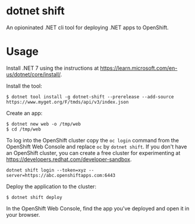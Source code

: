 # dotnet shift

An opioninated .NET cli tool for deploying .NET apps to OpenShift.

# Usage

Install .NET 7 using the instructions at https://learn.microsoft.com/en-us/dotnet/core/install/.

Install the tool:

```
$ dotnet tool install -g dotnet-shift --prerelease --add-source https://www.myget.org/F/tmds/api/v3/index.json
```

Create an app:
```
$ dotnet new web -o /tmp/web
$ cd /tmp/web
```

To log into the OpenShift cluster copy the `oc login` command from the OpenShift Web Console and replace `oc` by `dotnet shift`. If you don't have an OpenShift cluster, you can create a free cluster for experimenting at https://developers.redhat.com/developer-sandbox.


```
dotnet shift login --token=xyz --server=https://abc.openshiftapps.com:6443
```

Deploy the application to the cluster:
```
$ dotnet shift deploy
```

In the OpenShift Web Console, find the app you've deployed and open it in your browser.
